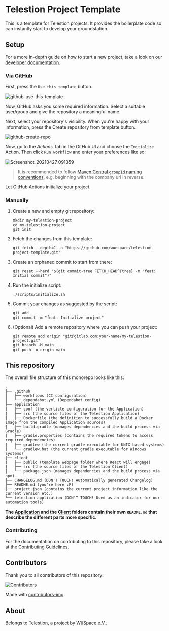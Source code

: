 # Telestion Project Template

This is a template for Telestion projects.
It provides the boilerplate code so can instantly start to develop your groundstation.

## Setup

For a more in-depth guide on how to start a new project, take a look on our [developer documentation](https://docs.telestion.wuespace.de/application/tutorials/starting-a-new-project/).

### Via GitHub

First, press the `Use this template` button.

![github-use-this-template](https://user-images.githubusercontent.com/52416718/155911275-4b230feb-4fde-4ba3-a302-d552f0e7b9b3.png)

Now, GitHub asks you some required information. Select a suitable user/group and give the repository a meaningful name.

Next, select your repository's visibility. When you're happy with your information, press the Create repository from template button.

![github-create-repo](https://user-images.githubusercontent.com/52416718/155911289-92e4cebe-65db-48b5-be31-0b09a098265d.png)

Now, go to the _Actions_ Tab in the GitHub UI and choose the `Initialize` Action.
Then click `Run workflow` and enter your preferences like so:

![Screenshot_20210427_091359](https://user-images.githubusercontent.com/52416718/116217289-01329a00-a739-11eb-811a-08bee30de8b7.png)

> It is recommended to follow [Maven Central `groupId` naming conventions](https://maven.apache.org/guides/mini/guide-naming-conventions.html),
> e.g. beginning with the company url in reverse.

Let GitHub Actions initialize your project.

### Manually

1. Create a new and empty git repository:

   ```shell
   mkdir my-telestion-project
   cd my-telestion-project
   git init
   ```

2. Fetch the changes from this template:

   ```shell
   git fetch --depth=1 -n "https://github.com/wuespace/telestion-project-template.git"
   ```

3. Create an orphaned commit to start from there:

   ```shell
   git reset --hard "$(git commit-tree FETCH_HEAD^{tree} -m "feat: Initial commit")"
   ```

4. Run the initialize script:

   ```shell
   ./scripts/initialize.sh
   ```

5. Commit your changes as suggested by the script:

   ```shell
   git add .
   git commit -m "feat: Initialize project"
   ```

6. (Optional) Add a remote repository where you can push your project:

   ```shell
   git remote add origin "git@gitlab.com:your-name/my-telestion-project.git"
   git branch -M main
   git push -u origin main
   ```

## This repository

The overall file structure of this monorepo looks like this:

```plain
.
├── .github
│   ├── workflows (CI configuration)
│   └── dependabot.yml (Dependabot config)
├── application
|   ├── conf (the verticle configuration for the Application)
|   ├── src (the source files of the Telestion Application)
|   ├── Dockerfile (the definition to successfully build a Docker image from the compiled Application sources)
|   ├── build.gradle (manages dependencies and the build process via Gradle)
|   ├── gradle.properties (contains the required tokens to access required dependencies)
|   ├── gradlew (the current gradle executable for UNIX-based systems)
|   └── gradlew.bat (the current gradle executable for Windows systems)
├── client
|   ├── public (template webpage folder where React will engage)
|   ├── src (the source files of the Telestion Client)
|   └── package.json (manages dependencies and the build process via npm)
├── CHANGELOG.md (DON'T TOUCH! Automatically generated Changelog)
├── README.md (you're here :P)
├── project.json (contains the current project information like the current version etc.)
└── telestion-application (DON'T TOUCH! Used as an indicator for our automation tools)
```

**The [Application](./application/README.md) and the [Client](./client/README.md) folders contain their own `README.md` that describe the different parts more specific.**

### Contributing

For the documentation on contributing to this repository, please take a look at the [Contributing Guidelines](./CONTRIBUTING.md).

## Contributors

Thank you to all contributors of this repository:

[![Contributors](https://contrib.rocks/image?repo=wuespace/telestion-project-daedalus2)](https://github.com/wuespace/telestion-project-daedalus2/graphs/contributors)

Made with [contributors-img](https://contrib.rocks).

## About

Belongs to [Telestion](https://telestion.wuespace.de/), a project by [WüSpace e.V.](https://www.wuespace.de/).
